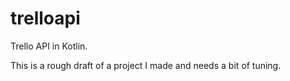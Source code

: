 # trelloapi
Trello API in Kotlin.


This is a rough draft of a project I made and needs a bit of tuning.
